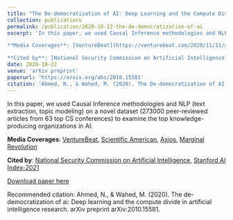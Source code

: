 ```yaml
---
title: "The De-democratization of AI: Deep Learning and the Compute Divide in Artificial Intelligence Research"
collection: publications
permalink: /publication/2020-10-22-the-de-democratization-of-ai
excerpt: 'In this paper, we used Causal Inference methodologies and NLP (text extraction, topic modeling) on a novel dataset (273000 peer-reviewed articles from 63 top CS conferences) to examine the top knowledge-producing organizations in AI. 

**Media Coverages**: [VentureBeat](https://venturebeat.com/2020/11/11/ai-research-finds-a-compute-divide-concentrates-power-and-accelerates-inequality-in-the-era-of-deep-learning/), [Scientific American](https://www.scientificamerican.com/article/how-to-make-artificial-intelligence-more-democratic/), [Axios](https://www.axios.com/growing-inequality-ai-research-0f15e897-89e8-41da-948e-5654dd628492.html), [Marginal Revolution](https://marginalrevolution.com/marginalrevolution/2020/11/is-ai-centralizing-research-influence.html) 

**Cited by**: [National Security Commission on Artificial Intelligence](https://www.nscai.gov/wp-content/uploads/2021/03/Full-Report-Digital-1.pdf), [Stanford AI Index-2021](https://aiindex.stanford.edu/report/)'
date: 2020-10-22
venue: 'arXiv preprint'
paperurl: 'https://arxiv.org/abs/2010.15581'
citation: 'Ahmed, N., & Wahed, M. (2020). The De-democratization of AI: Deep Learning and the Compute Divide in Artificial Intelligence Research. arXiv preprint arXiv:2010.15581.'
---
```

In this paper, we used Causal Inference methodologies and NLP (text extraction, topic modeling) on a novel dataset (273000 peer-reviewed articles from 63 top CS conferences) to examine the top knowledge-producing organizations in AI. 

**Media Coverages**: [VentureBeat](https://venturebeat.com/2020/11/11/ai-research-finds-a-compute-divide-concentrates-power-and-accelerates-inequality-in-the-era-of-deep-learning/), [Scientific American](https://www.scientificamerican.com/article/how-to-make-artificial-intelligence-more-democratic/), [Axios](https://www.axios.com/growing-inequality-ai-research-0f15e897-89e8-41da-948e-5654dd628492.html), [Marginal Revolution](https://marginalrevolution.com/marginalrevolution/2020/11/is-ai-centralizing-research-influence.html) 

**Cited by**: [National Security Commission on Artificial Intelligence](https://www.nscai.gov/wp-content/uploads/2021/03/Full-Report-Digital-1.pdf), [Stanford AI Index-2021](https://aiindex.stanford.edu/report/) 

[Download paper here](https://arxiv.org/abs/2010.15581)

Recommended citation: Ahmed, N., & Wahed, M. (2020). The de-democratization of ai: Deep learning and the compute divide in artificial intelligence research. arXiv preprint arXiv:2010.15581.